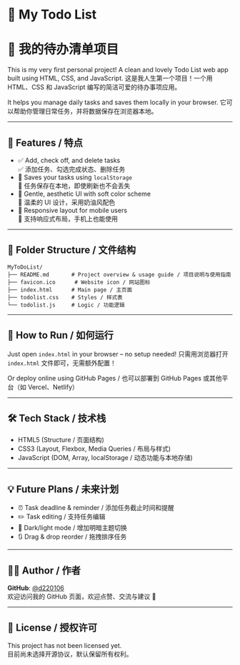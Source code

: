 # 📝 My Todo List
# 📝 我的待办清单项目

This is my very first personal project! A clean and lovely Todo List web app built using HTML, CSS, and JavaScript.
这是我人生第一个项目！一个用 HTML、CSS 和 JavaScript 编写的简洁可爱的待办事项应用。

It helps you manage daily tasks and saves them locally in your browser.
它可以帮助你管理日常任务，并将数据保存在浏览器本地。

---

## 🌟 Features / 特点

- ✅ Add, check off, and delete tasks  
  ✅ 添加任务、勾选完成状态、删除任务
- 💾 Saves your tasks using `localStorage`  
  💾 任务保存在本地，即使刷新也不会丢失
- 🎨 Gentle, aesthetic UI with soft color scheme  
  🎨 温柔的 UI 设计，采用奶油风配色
- 📱 Responsive layout for mobile users  
  📱 支持响应式布局，手机上也能使用

---

## 📂 Folder Structure / 文件结构

```
MyToDoList/
├── README.md       # Project overview & usage guide / 项目说明与使用指南
├── favicon.ico      # Website icon / 网站图标
├── index.html      # Main page / 主页面
├── todolist.css    # Styles / 样式表
└── todolist.js     # Logic / 功能逻辑
```

---

## 🚀 How to Run / 如何运行

Just open `index.html` in your browser – no setup needed!
只需用浏览器打开 `index.html` 文件即可，无需额外配置！

Or deploy online using GitHub Pages / 也可以部署到 GitHub Pages 或其他平台（如 Vercel、Netlify）

---

## 🛠️ Tech Stack / 技术栈

- HTML5 (Structure / 页面结构)
- CSS3 (Layout, Flexbox, Media Queries / 布局与样式)
- JavaScript (DOM, Array, localStorage / 动态功能与本地存储)


---

## 💡 Future Plans / 未来计划

- ⏰ Task deadline & reminder / 添加任务截止时间和提醒
- ✏️ Task editing / 支持任务编辑
- 🎨 Dark/light mode / 增加明暗主题切换
- 🔃 Drag & drop reorder / 拖拽排序任务

---

## 👩‍💻 Author / 作者

**GitHub**: [@d220106](https://github.com/d220106)  
欢迎访问我的 GitHub 页面，欢迎点赞、交流与建议 🙌

---

## 📜 License / 授权许可

This project has not been licensed yet.  
目前尚未选择开源协议，默认保留所有权利。


